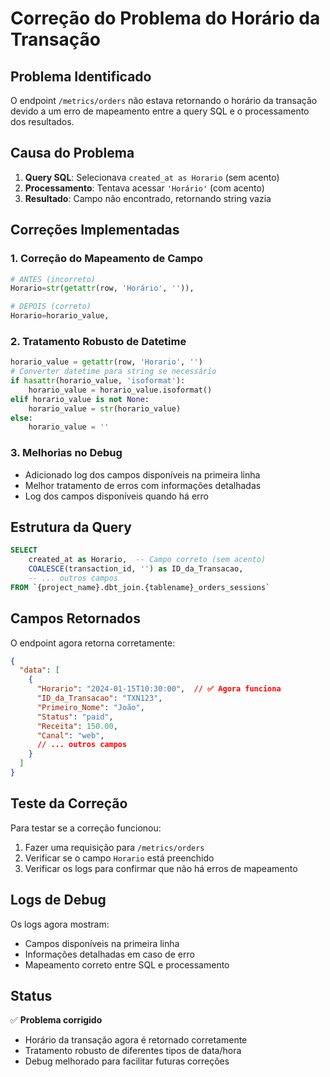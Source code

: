 # Correção do Problema do Horário da Transação

## Problema Identificado

O endpoint `/metrics/orders` não estava retornando o horário da transação devido a um erro de mapeamento entre a query SQL e o processamento dos resultados.

## Causa do Problema

1. **Query SQL**: Selecionava `created_at as Horario` (sem acento)
2. **Processamento**: Tentava acessar `'Horário'` (com acento)
3. **Resultado**: Campo não encontrado, retornando string vazia

## Correções Implementadas

### 1. Correção do Mapeamento de Campo
```python
# ANTES (incorreto)
Horario=str(getattr(row, 'Horário', '')),

# DEPOIS (correto)
Horario=horario_value,
```

### 2. Tratamento Robusto de Datetime
```python
horario_value = getattr(row, 'Horario', '')
# Converter datetime para string se necessário
if hasattr(horario_value, 'isoformat'):
    horario_value = horario_value.isoformat()
elif horario_value is not None:
    horario_value = str(horario_value)
else:
    horario_value = ''
```

### 3. Melhorias no Debug
- Adicionado log dos campos disponíveis na primeira linha
- Melhor tratamento de erros com informações detalhadas
- Log dos campos disponíveis quando há erro

## Estrutura da Query

```sql
SELECT
    created_at as Horario,  -- Campo correto (sem acento)
    COALESCE(transaction_id, '') as ID_da_Transacao,
    -- ... outros campos
FROM `{project_name}.dbt_join.{tablename}_orders_sessions`
```

## Campos Retornados

O endpoint agora retorna corretamente:

```json
{
  "data": [
    {
      "Horario": "2024-01-15T10:30:00",  // ✅ Agora funciona
      "ID_da_Transacao": "TXN123",
      "Primeiro_Nome": "João",
      "Status": "paid",
      "Receita": 150.00,
      "Canal": "web",
      // ... outros campos
    }
  ]
}
```

## Teste da Correção

Para testar se a correção funcionou:

1. Fazer uma requisição para `/metrics/orders`
2. Verificar se o campo `Horario` está preenchido
3. Verificar os logs para confirmar que não há erros de mapeamento

## Logs de Debug

Os logs agora mostram:
- Campos disponíveis na primeira linha
- Informações detalhadas em caso de erro
- Mapeamento correto entre SQL e processamento

## Status

✅ **Problema corrigido**
- Horário da transação agora é retornado corretamente
- Tratamento robusto de diferentes tipos de data/hora
- Debug melhorado para facilitar futuras correções 